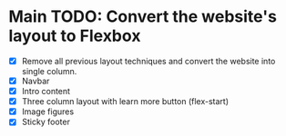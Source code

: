 # Main TODO: Convert the website's layout to Flexbox
- [x] Remove all previous layout techniques and convert the website into single column.
- [x] Navbar
- [x] Intro content
- [x] Three column layout with learn more button (flex-start)
- [x] Image figures
- [x] Sticky footer
